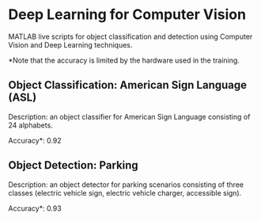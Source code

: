 # Deep Learning for Computer Vision
MATLAB live scripts for object classification and detection using Computer Vision and Deep Learning techniques.

*Note that the accuracy is limited by the hardware used in the training.
## Object Classification: American Sign Language (ASL)
Description: an object classifier for American Sign Language consisting of 24 alphabets.

Accuracy*: 0.92

## Object Detection: Parking
Description: an object detector for parking scenarios consisting of three classes (electric vehicle sign, electric vehicle charger, accessible sign).

Accuracy*: 0.93
